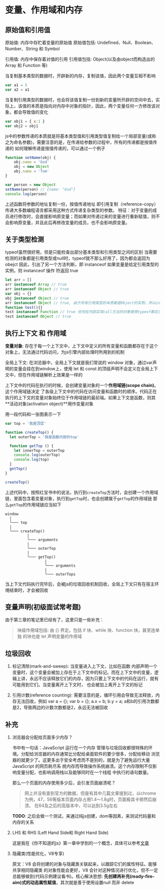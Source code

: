 <!--
 * @Author: yiwen.wu
 * @Date: 2021-04-06 11:09:14
 * @LastEditTime: 2021-04-22 17:30:50
 * @LastEditors: yiwen.wu
 * @Description: 
 * @FilePath: /js-exercise/note/js高程(第四版)/chap.4.md
-->
# 变量、作用域和内存

## 原始值和引用值

原始值: 内存中存贮着变量的原始值
原始值包括: Undefined、Null、Boolean、Number、String 和 Symbol

引用值: 内存中保存着对值的引用
引用值包括: Object(以及由object而构造出的Array 和 Function 等)

当复制基本类型的数据时，开辟新的内存，复制该值，因此两个变量互相不影响
```js
var a1 = 5 
var a2 = a1 
```

当复制引用类型的数据时，也会将该值复制一份到新的变量所开辟的空间中去，实际上，该值的本质是指向对内存中对象的指针，因此，两个变量任何一方修改该对象，都会导致值的变化
```js
var obj1 = { x:1 }
var obj2 = obj1
```

js中的参数传递的本质就是将基本类型值和引用类型值复制给一个局部变量(或称之为命名参数)，需要注意的是，在传递给参数的过程中，所有的传递都是按值传递的
如何理解传递是按值传递的，可以通过一个例子
```js
function setName(obj) {
    obj.name = 'God'
    obj = new Object
    obj.name = 'Tom'
}

var person = new Object
setName(person) // {name: "God"}
console.log(person)
```

上述函数将参数的地址复制一份，按值传递地址
即引用复制（reference-copy）传递大多数编程语言都采用这种方式传递复杂类型的参数。
特征：对于变量的成员进行修改时，会直接影响原变量；而如果对传递过来的变量进行重新赋值，则不会影响原变量，并且此后再修改变量的成员，也不会影响原变量。

## 关于类型检测

typeof虽然很好用，但是只能检查出部分基本类型和引用类型之间的区别
当需要检测的对象都是引用类型或null时，typeof就不那么好用了，因为都会返回为obejct
因此，引出了另一个方法判断，即 instanceof
如果变量是给定引用类型的实例，则 instanceof 操作 符返回 true

```js
let arr = []
arr instanceof Array // true
arr instanceof Object // true
var obj = {}
obj instanceof Object // true
arr instanceof Object // true, 由于所有引用类型的本质都是Object的实例，所以instanceof Objrct都会返回true
function test(){}
test instanceof Function // true 任何在内部实现call方法的对象使用typeof都应当返回function，因此在safari和chrome中对正则使用typeof返回的是function，而在ie和火狐浏览器中返回的是object
test instanceof Object // true
```

## 执行上下文 和 作用域

**变量对象**: 存在于每一个上下文中，上下文中定义的所有变量和函数都存在于这个对象上，无法通过代码访问，为js引擎内部处理时所用到的机制

全局上下文: 在浏览器中，全局上下文就是我们常说的 window 对象，通过var声明的变量会挂在到window上，使用 let 和 const 的顶级声明不会定义在全局上下文中，但在作用域链解析上效果是一样的

上下文中的代码在执行的时候，会创建变量对象的一个**作用域链(scope chain)**。这个作用域链决定 了各级上下文中的代码在访问变量和函数时的顺序。代码正在执行的上下文的变量对象始终位于作用域链的最前端。如果上下文是函数，则其**活动对象(activation object)**用作变量对象

用一段代码和一张图表示一下

```js
var top = '我是顶层'

function createTop() {
  let outerTop = '我是函数内部的top'

  function getTop () {
    let innerTop = outerTop
    console.log(outerTop)
    console.log(top)
  }
  getTop()
}

createTop()
```

上述代码中，按照红宝书中的说法，执行到`createTop`方法时，会创建一个作用域链，里面包含着变量对象，执行到`getTop`时，也会创建属于`getTop`的作用域链
那么`getTop`的作用域链应当如下

```
window
  |
  ╰─── top
  |
  ╰─── createTop()
          |
          ╰─── arguments
          |
          ╰─── outerTop
          |
          ╰─── getTop()
                  |
                  ╰─── arguments
                  |
                  ╰─── outerTops 
```

当上下文代码执行完毕后，会被js的垃圾回收机制回收，全局上下文只有在宿主环境结束时，才会被回收

## 变量声明(初级面试常考题)

由于第三章的笔记里已经有了，这里只是一些补充：

> 块级作用域包括: 由 {} 界定。包括 if 块、while 块、function 块，甚至连单独 的块也是 let 声明变量的作用域

## 垃圾回收

1. 标记清除(mark-and-sweep): 当变量进入上下文，比如在函数 内部声明一个变量时，这个变量会被加上存在于上下文中的标记。而在上下文中的变量，逻辑上讲，永远不应该释放它们的内存，因为只要上下文中的代码在运行，就有可能用到它们。当变量离开上下文时， 也会被加上离开上下文的标记

2. 引用计数(reference counting): 需要注意的是，循环引用会导致无法释放，内存无法回收，例如 var a = {}; var b = {}; a.x = b; b.y = a; a和b的引用次数都是2，导致两边的计数次数都是2，永远无法被回收

## 补充

1. 浏览器会分配给页面多少内存？

    书中有一句话：JavaScript 运行在一个内存 管理与垃圾回收都很特殊的环境。分配给浏览器的内存通常比分配给桌面软件的要少很多，分配给移动 浏览器的就更少了。这更多出于安全考虑而不是别的，就是为了避免运行大量 JavaScript 的网页耗尽系 统内存而导致操作系统崩溃。这个内存限制不仅影响变量分配，也影响调用栈以及能够同时在一个线程 中执行的语句数量。

    那么一个页面的内存使用多少后，会引发页面崩溃呢？

    > 网上并没有查到官方的数据，但是有其中几篇文章提到过，以chrome为例，47，56等版本页面内存占用1.4～1.8g时，页面极其卡顿然后崩溃。
    > 在64及之后的高版本中，可以达到3.5g左右
  
    **TODO**: 之后会做一个测试，来通过纯js创建，dom等因素，来测试代码量和内存的关系

2. LHS 和 RHS (Left Hand Side和 Right Hand Side)

    这是我在《你不知道的js》第一章中学到的一个概念，具体可以参考[文章](https://segmentfault.com/a/1190000010645079)

3. 隐藏类(性能优化，V8专享)

   原文：V8 会将创建的对象与隐藏类关联起来，以跟踪它们的属性特征。能够共享相同隐藏类 的对象性能会更好，V8 会针对这种情况进行优化，但不一定总能够做到(代码示例建议看书)。核心解决思想: **先创建再补充(ready-fire-aim)式的动态属性赋值**，其次就是善于使用设置null 而非 delete
  